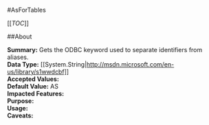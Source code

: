 #AsForTables

[[_TOC_]]

##About

**Summary:**  Gets the ODBC keyword used to separate identifiers from aliases.   
**Data Type:** [[System.String|http://msdn.microsoft.com/en-us/library/s1wwdcbf]]  
**Accepted Values:**   
**Default Value:** AS  
**Impacted Features:**   
**Purpose:**   
**Usage:**   
**Caveats:**   

